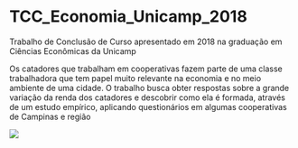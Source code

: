 # TCC_Economia_Unicamp_2018
Trabalho de Conclusão de Curso apresentado em 2018 na graduação em Ciências Econômicas da Unicamp

Os catadores que trabalham em cooperativas fazem parte de uma classe trabalhadora que tem papel muito relevante na economia e no meio ambiente de uma cidade. O trabalho busca obter respostas sobre a grande variação da renda dos catadores e descobrir como ela é formada, através de um estudo empírico, aplicando questionários em algumas cooperativas de Campinas e região

<img src="https://bkit.co/w_62f54cc4b6a2a.gif" />
